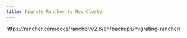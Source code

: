 ```yaml
---
title: Migrate Rancher to New Cluster
---
```


https://rancher.com/docs/rancher/v2.6/en/backups/migrating-rancher/